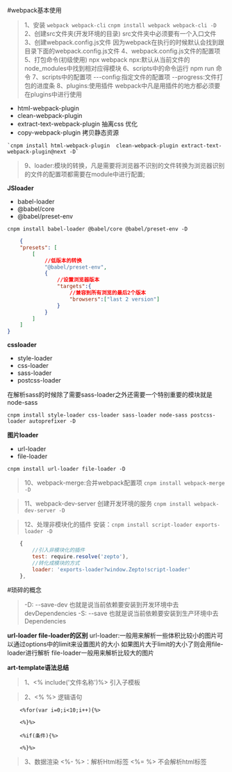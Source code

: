 #webpack基本使用
>1、安装 `webpack webpack-cli`   `cnpm install webpack webpack-cli -D`
>2、创建src文件夹(开发环境的目录)  src文件夹中必须要有一个入口文件
>3、创建webpack.config.js文件  因为webpack在执行的时候默认会找到跟目录下面的webpack.config.js文件
>4、webpack.config.js文件的配置项
>5、打包命令(初级使用) npx webpack     npx:默认从当前文件的node_modules中找到相对应得模块
>6、scripts中的命令运行   npm run 命令
>7、scripts中的配置项  ---config:指定文件的配置项  --progress:文件打包的进度条
>8、plugins:使用插件 webpack中凡是用插件的地方都必须要在plugins中进行使用
   - html-webpack-plugin  
   - clean-webpack-plugin  
   - extract-text-webpack-plugin 抽离css 优化
   - copy-webpack-plugin  拷贝静态资源

    `cnpm install html-webpack-plugin  clean-webpack-plugin extract-text-webpack-plugin@next -D`

>9、loader:模块的转换，凡是需要将浏览器不识别的文件转换为浏览器识别的文件的配置项都需要在module中进行配置;
    
**JSloader**
- babel-loader
- @babel/core
- @babel/preset-env

`cnpm install babel-loader @babel/core @babel/preset-env -D`


```json
    {
    "presets": [
        [
            //低版本的转换
            "@babel/preset-env",
            {
                //设置浏览器版本
                "targets":{
                    //兼容到所有浏览的最后2个版本
                    "browsers":["last 2 version"]
                }
            }
        ]
    ]
}
```

**cssloader**
- style-loader
- css-loader
- sass-loader
- postcss-loader

在解析sass的时候除了需要sass-loader之外还需要一个特别重要的模块就是node-sass

`cnpm install style-loader css-loader sass-loader node-sass postcss-loader autoprefixer -D`

**图片loader**
- url-loader
- file-loader

`cnpm install url-loader file-loader -D`
   
>10、webpack-merge:合并webpack配置项  `cnpm install webpack-merge -D`

>11、webpack-dev-server 创建开发环境的服务  `cnpm install webpack-dev-server -D`

>12、处理非模块化的插件  安装：`cnpm install script-loader exports-loader -D`
```javascript
    {
        //引入非模块化的插件
        test: require.resolve('zepto'),
        //转化成模块的方式
        loader: 'exports-loader?window.Zepto!script-loader'
    },

```



#琐碎的概念
> -D:  --save-dev  也就是说当前依赖要安装到开发环境中去   devDependencies
> -S:  --save      也就是说当前依赖要安装到生产环境中去   Dependencies

**url-loader file-loader的区别**
url-loader:一般用来解析一些体积比较小的图片可以通过options中的limit来设置图片的大小
如果图片大于limit的大小了则会用file-loader进行解析  file-loader一般用来解析比较大的图片



**art-template语法总结**
> 1、<% include('文件名称')%>  引入子模板

> 2、<% %> 逻辑语句
```ejs
    <%for(var i=0;i<10;i++){%>

    <%}%>

    <%if(条件){%>

    <%}%>
```
> 3、数据渲染  <%-  %>：解析Html标签  <%= %> 不会解析html标签
